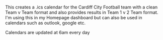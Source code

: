 This creates a .ics calendar for the Cardiff City Football team with a clean Team v Team format and also provides results in Team 1 v 2 Team format. I'm using this in my Homepage dashboard but can also be used in calendars such as outlook, google etc.

Calendars are updated at 6am every day
